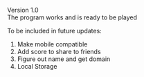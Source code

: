 Version 1.0 <br />
The program works and is ready to be played <br />

To be included in future updates: <br /> 
1. Make mobile compatible <br />
2. Add score to share to friends <br />
3. Figure out name and get domain <br />
4. Local Storage <br />

